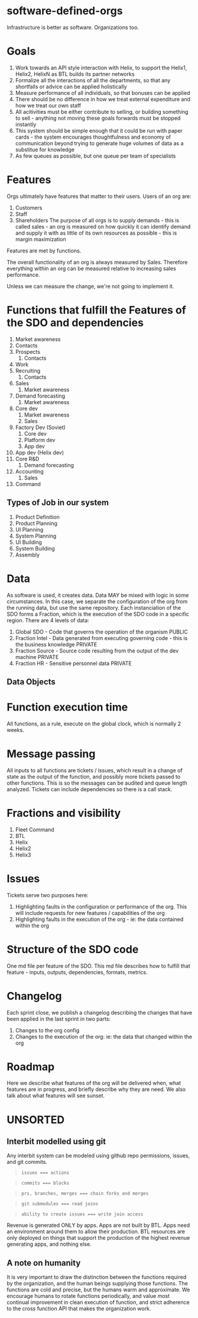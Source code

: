 # software-defined-orgs
Infrastructure is better as software.  Organizations too.

# Goals
1. Work towards an API style interaction with Helix, to support the Helix1, Helix2, HelixN as BTL builds its partner networks
1. Formalize all the interactions of all the departments, so that any shortfalls or advice can be applied holistically
1. Measure performance of all individuals, so that bonuses can be applied
1. There should be no difference in how we treat external expenditure and how we treat our own staff
1. All acitivities must be either contribute to selling, or building something to sell - anything not moving these goals forwards must be stopped instantly
1. This system should be simple enough that it could be run with paper cards - the system encourages thoughtfulness and economy of communication beyond trying to generate huge volumes of data as a substitue for knowledge
1. As few queues as possible, but one queue per team of specialists
# Features
Orgs ultimately have features that matter to their users.  Users of an org are:
1. Customers
5. Staff
3. Shareholders
The purpose of all orgs is to supply demands - this is called sales - an org is measured on how quickly it can identify demand and supply it with as little of its own resources as possible - this is margin maximization

Features are met by functions.

The overall functionality of an org is always measured by Sales.  Therefore everything within an org can be measured relative to increasing sales performance.

Unless we can measure the change, we're not going to implement it.

# Functions that fulfill the Features of the SDO and dependencies
1. Market awareness 
1. Contacts
1. Prospects
   1. Contacts
1. Work
1. Recruiting
   1. Contacts
1. Sales
   1. Market awareness
1. Demand forecasting
   1. Market awareness
1. Core dev
   1. Market awareness
   1. Sales
1. Factory Dev (Soviet)
   1. Core dev
   1. Platform dev
   1. App dev
1. App dev (Helix dev)
1. Core R&D
   1. Demand forecasting
1. Accounting
   1. Sales
1. Command

## Types of Job in our system
1. Product Definition
1. Product Planning
1. UI Planning
1. System Planning
1. UI Building
1. System Building
1. Assembly


# Data
As software is used, it creates data.  Data MAY be mixed with logic in some circumstances.  In this case, we separate the configuration of the org from the running data, but use the same repository.  Each instanciation of the SDO forms a Fraction, which is the execution of the SDO code in a specific region.  There are 4 levels of data:
1. Global SDO - Code that governs the operation of the organism PUBLIC
1. Fraction Intel - Data generated from executing governing code - this is the business knowledge PRIVATE
1. Fraction Source - Source code resulting from the output of the dev machine PRIVATE
1. Fraction HR - Sensitive personnel data PRIVATE

## Data Objects


# Function execution time
All functions, as a rule, execute on the global clock, which is normally 2 weeks.

# Message passing
All inputs to all functions are tickets / issues, which result in a change of state as the output of the function, and possibly more tickets passed to other functions.  This is so the messages can be audited and queue length analyzed.  Tickets can include dependencies so there is a call stack.

# Fractions and visibility
1. Fleet Command
1. BTL
1. Helix
1. Helix2
1. Helix3

# Issues
Tickets serve two purposes here:
1. Highlighting faults in the configuration or performance of the org.  This will include requests for new features / capabilities of the org
1. Highlighting faults in the execution of the org - ie: the data contained within the org

# Structure of the SDO code
One md file per feature of the SDO.  This md file describes how to fulfill that feature - inputs, outputs, dependencies, formats, metrics.

# Changelog
Each sprint close, we publish a changelog describing the changes that have been applied in the last sprint in two parts:
1. Changes to the org config
1. Changes to the execution of the org: ie: the data that changed within the org

# Roadmap
Here we describe what features of the org will be delivered when, what features are in progress, and briefly describe why they are need.  We also talk about what features will see sunset.

# UNSORTED
## Interbit modelled using git
Any interbit system can be modeled using github repo permissions, issues, and git commits.

> `issues === actions`

> `commits === blocks`

> `prs, branches, merges === chain forks and merges`

> `git submodules === read joins`

> `ability to create issues === write join access`

Revenue is generated ONLY by apps.  Apps are not built by BTL.  Apps need an environment around them to allow their production.  BTL resources are only deployed on things that support the production of the highest revenue generating apps, and nothing else.

## A note on humanity
It is very important to draw the distinction between the functions required by the organization, and the human beings supplying those functions.  The functions are cold and precise, but the humans warm and approximate.  We encourage humans to rotate functions periodically, and value most continual improvement in clean execution of function, and strict adherence to the cross function API that makes the organization work.  
